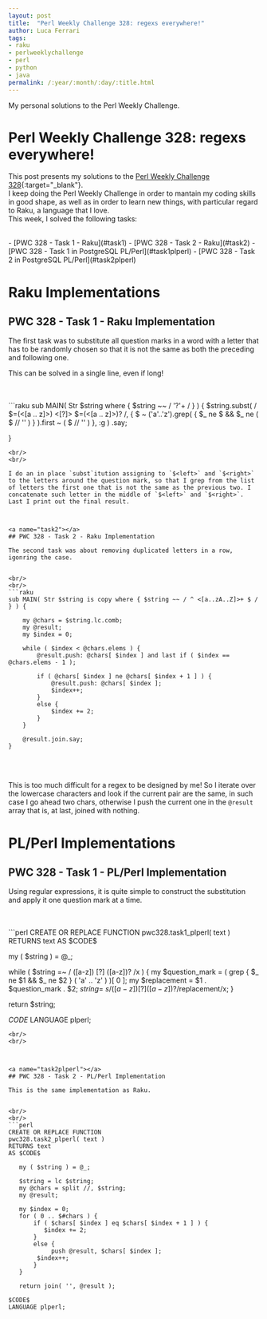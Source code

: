 ```yaml
---
layout: post
title:  "Perl Weekly Challenge 328: regexs everywhere!"
author: Luca Ferrari
tags:
- raku
- perlweeklychallenge
- perl
- python
- java
permalink: /:year/:month/:day/:title.html
---
```

My personal solutions to the Perl Weekly Challenge.

# Perl Weekly Challenge 328: regexs everywhere!

This post presents my solutions to the [Perl Weekly Challenge 328](https://perlweeklychallenge.org/blog/perl-weekly-challenge-328/){:target="_blank"}.
<br/>
I keep doing the Perl Weekly Challenge in order to mantain my coding skills in good shape, as well as in order to learn new things, with particular regard to Raku, a language that I love.
<br/>
This week, I solved the following tasks:

<br/>
- [PWC 328 - Task 1 - Raku](#task1)
- [PWC 328 - Task 2 - Raku](#task2)
- [PWC 328 - Task 1 in PostgreSQL PL/Perl](#task1plperl)
- [PWC 328 - Task 2 in PostgreSQL PL/Perl](#task2plperl)

# Raku Implementations

<a name="task1"></a>
## PWC 328 - Task 1 - Raku Implementation


The first task was to substitute all question marks in a word with a letter that has to be randomly chosen so that it is not the same as both the preceding and following one.

This can be solved in a single line, even if long!


<br/>
<br/>
```raku
sub MAIN( Str $string  where { $string ~~ / '?'+ / }  ) {
    $string.subst( / $<left>=(<[a .. z]>) <[?]> $<right>=(<[a .. z]>)? /,
							    { $<left> ~ ('a'..'z').grep( { $_ ne $<left> && $_ ne ( $<right> // '' ) } ).first ~ ( $<right> // '' ) },
							    :g )
    .say;

}

```
<br/>
<br/>

I do an in place `subst`itution assigning to `$<left>` and `$<right>` to the letters around the question mark, so that I grep from the list of letters the first one that is not the same as the previous two. I concatenate such letter in the middle of `$<left>` and `$<right>`.
Last I print out the final result.



<a name="task2"></a>
## PWC 328 - Task 2 - Raku Implementation

The second task was about removing duplicated letters in a row, igonring the case.


<br/>
<br/>
```raku
sub MAIN( Str $string is copy where { $string ~~ / ^ <[a..zA..Z]>+ $ / } ) {

    my @chars = $string.lc.comb;
    my @result;
    my $index = 0;

    while ( $index < @chars.elems ) {
		@result.push: @chars[ $index ] and last if ( $index == @chars.elems - 1 );

		if ( @chars[ $index ] ne @chars[ $index + 1 ] ) {
		    @result.push: @chars[ $index ];
		    $index++;
		}
		else {
		    $index += 2;
		}
    }

    @result.join.say;
}

```
<br/>
<br/>

This is too much difficult for a regex to be designed by me!
So I iterate over the lowercase characters and look if the current pair are the same, in such case I go ahead two chars, otherwise I push the current one in the `@result` array that is, at last, joined with nothing.


# PL/Perl Implementations


<a name="task1plperl"></a>
## PWC 328 - Task 1 - PL/Perl Implementation

Using regular expressions, it is quite simple to construct the substitution and apply it one question mark at a time.

<br/>
<br/>
```perl
CREATE OR REPLACE FUNCTION
pwc328.task1_plperl( text )
RETURNS text
AS $CODE$

   my ( $string ) = @_;

   while ( $string =~ / ([a-z]) [?] ([a-z])? /x ) {
   	 my $question_mark = ( grep { $_ ne $1 && $_ ne $2 }  ( 'a' .. 'z' ) )[ 0 ];
	 my $replacement = $1 . $question_mark . $2;
   	 $string =~ s/([a-z]) [?] ([a-z])?/$replacement/x;
   }

   return $string;

$CODE$
LANGUAGE plperl;

```
<br/>
<br/>



<a name="task2plperl"></a>
## PWC 328 - Task 2 - PL/Perl Implementation

This is the same implementation as Raku.


<br/>
<br/>
```perl
CREATE OR REPLACE FUNCTION
pwc328.task2_plperl( text )
RETURNS text
AS $CODE$

   my ( $string ) = @_;

   $string = lc $string;
   my @chars = split //, $string;
   my @result;

   my $index = 0;
   for ( 0 .. $#chars ) {
       if ( $chars[ $index ] eq $chars[ $index + 1 ] ) {
       	  $index += 2;
       }
       else {
       	    push @result, $chars[ $index ];
	    $index++;
       }
   }

   return join( '', @result );

$CODE$
LANGUAGE plperl;

```
<br/>
<br/>

